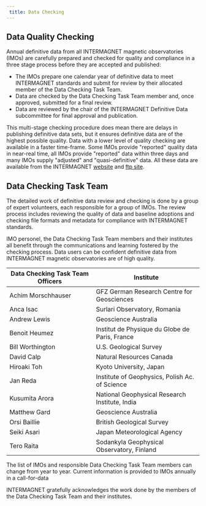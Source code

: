 ```yaml
---
 title: Data Checking
---
```


## Data Quality Checking

Annual definitive data from all INTERMAGNET magnetic observatories (IMOs) are carefully prepared and checked for quality and compliance in a three stage process before they are accepted and published:

- The IMOs prepare one calendar year of definitive data to meet INTERMAGNET standards and submit for review by their allocated member of the Data Checking Task Team.
- Data are checked by the Data Checking Task Team member and, once approved, submitted for a final review.
- Data are reviewed by the chair of the INTERMAGNET Definitive Data subcommittee for final approval and publication.

This multi-stage checking procedure does mean there are delays in publishing definitive data sets, but it ensures definitive data are of the highest possible quality.
Data with a lower level of quality checking are available in a faster time-frame. Some IMOs provide "reported"  quality data in near-real time, all IMOs provide "reported" data within three days and many IMOs supply "adjusted" and "quasi-definitive" data. All these data are available from the INTERMAGNET [website](https://www.intermagnet.org/data-donnee/download-eng.php) and [ftp site](ftp://ftp.seismo.nrcan.gc.ca/intermagnet/).

## Data Checking Task Team

The detailed work of definitive data review and checking is done by a group of expert volunteers, each responsible for a group of IMOs.
The review process includes reviewing the quality of data and baseline adoptions and checking file formats and metadata for compliance with INTERMAGNET standards.

IMO personel, the Data Checking Task Team members and their institutes all benefit through the communications and learning fostered by the checking process.
Data users can be confident definitive data from INTERMAGNET magnetic observatories are of high quality.

| Data Checking Task Team Officers | Institute                                      |
|----------------------------------|------------------------------------------------|
|Achim Morschhauser                |GFZ German Research Centre for Geosciences      |
|Anca Isac                         |Surlari Observatory, Romania                    |
|Andrew Lewis                      |Geoscience Australia                            |
|Benoit Heumez                     |Institut de Physique du Globe de Paris, France  |
|Bill Worthington                  |U.S. Geological Survey                          |
|David Calp                        |Natural Resources Canada                        |
|Hiroaki Toh                       |Kyoto University, Japan                         |
|Jan Reda                          |Institute of Geophysics, Polish Ac. of Science  |
|Kusumita Arora                    |National Geophysical Research Institute, India  |
|Matthew Gard                      |Geoscience Australia                            |
|Orsi Baillie                      |British Geological Survey                       |
|Seiki Asari                       |Japan Meteorological Agency                     |
|Tero Raita                        |Sodankyla Geophysical Observatory, Finland      |

The list of IMOs and responsible Data Checking Task Team members can change from year to year. Current information is provided to IMOs annually in  a call-for-data 

INTERMAGNET gratefully acknowledges the work done by the members of the Data Checking Task Team and their institutes.

